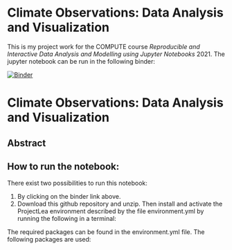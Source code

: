# Climate Observations: Data Analysis and Visualization

This is my project work for the COMPUTE course *Reproducible and Interactive Data Analysis and Modelling using Jupyter Notebooks* 2021.
The jupyter notebook can be run in the following binder:

[![Binder](https://mybinder.org/badge_logo.svg)](https://mybinder.org/v2/gh/teokem/project-work-2021-LeaMikoV/HEAD)

# Climate Observations: Data Analysis and Visualization

## Abstract


## How to run the notebook:
There exist two possibilities to run this notebook:
1) By clicking on the binder link above.
2) Download this github repository and unzip. Then install and activate the ProjectLea environment described by the file environment.yml by running the following in a terminal:

The required packages can be found in the environment.yml file. The following packages are used:

